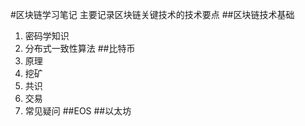 #区块链学习笔记
主要记录区块链关键技术的技术要点
##区块链技术基础
1. 密码学知识
2. 分布式一致性算法
##比特币
1. 原理
2. 挖矿
3. 共识
4. 交易
4. 常见疑问
##EOS
##以太坊

